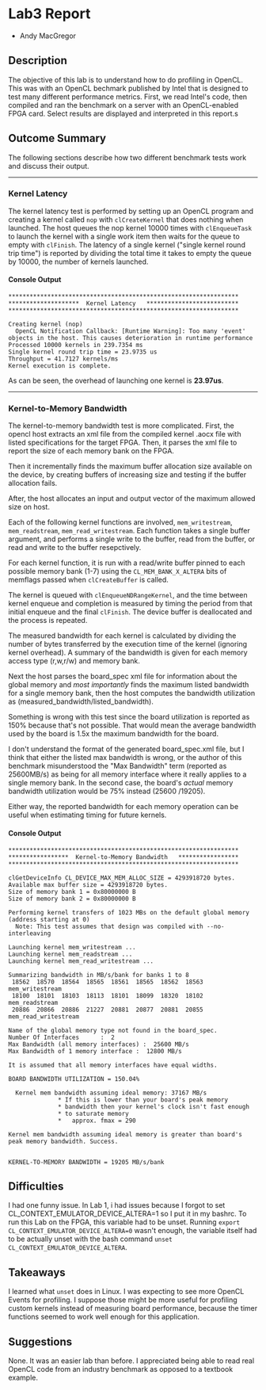 # Lab3  Report
- Andy MacGregor

## Description

  The objective of this lab is to understand how to do profiling in OpenCL.
This was with an OpenCL bechmark published by Intel that is designed to test 
many different performance metrics. First, we read Intel's code, then compiled
and ran the benchmark on a server with an OpenCL-enabled FPGA card.
Select results are displayed and interpreted in this report.s

## Outcome Summary

The following sections describe how two different benchmark tests work and
discuss their output.

---


### Kernel Latency

The kernel latency test is performed by setting up an OpenCL program and creating
a kernel called `nop` with `clCreateKernel` that does nothing when launched. The host queues the nop  kernel 10000 times with `clEnqueueTask` to launch the kernel
with a single work item then waits for the queue to empty with `clFinish`.
The latency of a single kernel ("single kernel round trip time") is reported by
dividing the total time it takes to empty the queue by 10000, the number of kernels launched.

#### Console Output
```
*****************************************************************
********************  Kernel Latency   **************************
*****************************************************************

Creating kernel (nop)
  OpenCL Notification Callback: [Runtime Warning]: Too many 'event' objects in the host. This causes deterioration in runtime performance
Processed 10000 kernels in 239.7354 ms
Single kernel round trip time = 23.9735 us
Throughput = 41.7127 kernels/ms
Kernel execution is complete.
```

As can be seen, the overhead of launching one kernel is **23.97us**.

---

### Kernel-to-Memory Bandwidth

The kernel-to-memory bandwidth test is more complicated.
First, the opencl host extracts an xml file from the compiled kernel .aocx file
with listed specifications for the target FPGA. Then, it parses the xml file to 
report the size of each memory bank on the FPGA.

Then it incrementally finds the maximum buffer allocation size available on the device, by creating buffers of increasing size and testing if the buffer allocation
fails.

After, the host allocates an input and output vector of the maximum allowed
size on host.

Each of the following kernel functions are involved,
`mem_writestream`, `mem_readstream`, `mem_read_writestream`. Each function takes
a single buffer argument, and performs a single write to the buffer, read from the buffer, or read and write to the buffer resepctively.

For each kernel function, it is run with a read/write buffer pinned to each possible
memory bank (1-7) using the `CL_MEM_BANK_X_ALTERA` bits of memflags passed when `clCreateBuffer` is called.

The kernel is queued with `clEnqueueNDRangeKernel`, and the time between kernel
enqueue and completion is measured by timing the period from that initial enqueue
and the final `clFinish`. The device buffer is deallocated and the process is repeated.

The measured bandwidth for each kernel is calculated by dividing the number of bytes
transferred by the execution time of the kernel (ignoring kernel overhead). A summary 
of the bandwidth is given for each memory access type (r,w,r/w) and memory bank.

Next the host parses the board_spec xml file for information about the global
memory and *most importantly* finds the maximum listed bandwidth for a single
memory bank, then the host computes the bandwidth utilization as (measured_bandwidth/listed_bandwidth).

Something is wrong with this test since the board utilization is reported as 150%
because that's not possible. That would mean the average bandwidth used by the board
is 1.5x the maximum bandwidth for the board.

I don't understand the format of the generated board_spec.xml file, but I think
that either the listed max bandwidth is wrong, or the author of this benchmark
misunderstood the "Max Bandwidth" term (reported as 25600MB/s) as being for 
all memory interface where it really applies to a single memory bank.
In the second case, the board's *actual* memory bandwidth utilization would be
75% instead (25600 /19205).

Either way, the reported bandwidth for each memory operation can be useful
when estimating timing for future kernels.

#### Console Output

```
*****************************************************************
*****************  Kernel-to-Memory Bandwidth   *****************
*****************************************************************

clGetDeviceInfo CL_DEVICE_MAX_MEM_ALLOC_SIZE = 4293918720 bytes.
Available max buffer size = 4293918720 bytes.
Size of memory bank 1 = 0x80000000 B
Size of memory bank 2 = 0x80000000 B

Performing kernel transfers of 1023 MBs on the default global memory (address starting at 0) 
  Note: This test assumes that design was compiled with --no-interleaving 

Launching kernel mem_writestream ...
Launching kernel mem_readstream ...
Launching kernel mem_read_writestream ...

Summarizing bandwidth in MB/s/bank for banks 1 to 8
 18562  18570  18564  18565  18561  18565  18562  18563  mem_writestream
 18100  18101  18103  18113  18101  18099  18320  18102  mem_readstream
 20886  20866  20886  21227  20881  20877  20881  20855  mem_read_writestream

Name of the global memory type not found in the board_spec. 
Number Of Interfaces      :  2 
Max Bandwidth (all memory interfaces) :  25600 MB/s 
Max Bandwidth of 1 memory interface :  12800 MB/s 

It is assumed that all memory interfaces have equal widths. 

BOARD BANDWIDTH UTILIZATION = 150.04% 

  Kernel mem bandwidth assuming ideal memory: 37167 MB/s
              * If this is lower than your board's peak memory
              * bandwidth then your kernel's clock isn't fast enough
              * to saturate memory
              *   approx. fmax = 290

Kernel mem bandwidth assuming ideal memory is greater than board's peak memory bandwidth. Success.


KERNEL-TO-MEMORY BANDWIDTH = 19205 MB/s/bank
```

## Difficulties

I had one funny issue. In Lab 1, i had issues because I forgot to set CL_CONTEXT_EMULATOR_DEVICE_ALTERA=1 so I put it in my bashrc. To run this Lab on the FPGA,
this variable had to be unset. Running `export CL_CONTEXT_EMULATOR_DEVICE_ALTERA=0`
wasn't enough, the variable itself had to be actually unset with the bash command `unset CL_CONTEXT_EMULATOR_DEVICE_ALTERA`.


## Takeaways

I learned what `unset` does in Linux. I was expecting to see more OpenCL Events
for profiling. I suppose those might be more useful for profiling custom kernels
instead of measuring board performance, because the timer functions seemed to work well
enough for this application.


## Suggestions

None. It was an easier lab than before. I appreciated being able to read real OpenCL
code from an industry benchmark as opposed to a textbook example.